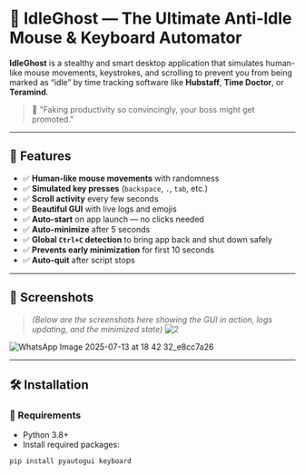 # 👻 IdleGhost — The Ultimate Anti-Idle Mouse & Keyboard Automator

**IdleGhost** is a stealthy and smart desktop application that simulates human-like mouse movements, keystrokes, and scrolling to prevent you from being marked as “idle” by time tracking software like **Hubstaff**, **Time Doctor**, or **Teramind**.

> 🚀 "Faking productivity so convincingly, your boss might get promoted."

---

## 🧠 Features

- ✅ **Human-like mouse movements** with randomness
- ✅ **Simulated key presses** (`backspace`, `.`, `tab`, etc.)
- ✅ **Scroll activity** every few seconds
- ✅ **Beautiful GUI** with live logs and emojis
- ✅ **Auto-start** on app launch — no clicks needed
- ✅ **Auto-minimize** after 5 seconds
- ✅ **Global `Ctrl+C` detection** to bring app back and shut down safely
- ✅ **Prevents early minimization** for first 10 seconds
- ✅ **Auto-quit** after script stops

---

## 📸 Screenshots

> _(Below are the screenshots here showing the GUI in action, logs updating, and the minimized state)_
![2](https://github.com/user-attachments/assets/0f199968-c2ae-40d2-8a04-540612f68502)

![WhatsApp Image 2025-07-13 at 18 42 32_e8cc7a26](https://github.com/user-attachments/assets/fe91901f-99c7-46be-b6b8-4d8983371af7)


---

## 🛠️ Installation

### 🔧 Requirements

- Python 3.8+
- Install required packages:

```bash
pip install pyautogui keyboard
